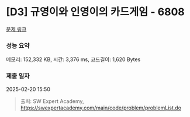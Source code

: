 # [D3] 규영이와 인영이의 카드게임 - 6808 

[문제 링크](https://swexpertacademy.com/main/code/problem/problemDetail.do?contestProbId=AWgv9va6HnkDFAW0) 

### 성능 요약

메모리: 152,332 KB, 시간: 3,376 ms, 코드길이: 1,620 Bytes

### 제출 일자

2025-02-20 15:50



> 출처: SW Expert Academy, https://swexpertacademy.com/main/code/problem/problemList.do